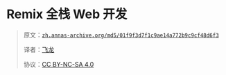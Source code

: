 # Remix 全栈 Web 开发

> 原文：[`zh.annas-archive.org/md5/01f9f3d7f1c9ae14a772b9c9cf48d6f3`](https://zh.annas-archive.org/md5/01f9f3d7f1c9ae14a772b9c9cf48d6f3)
> 
> 译者：[飞龙](https://github.com/wizardforcel)
> 
> 协议：[CC BY-NC-SA 4.0](http://creativecommons.org/licenses/by-nc-sa/4.0/)